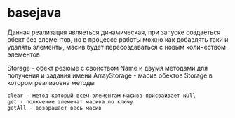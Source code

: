 # basejava

Данная реализация являеться динамическая, при запуске создаеться обект без элементов, но в процессе работы можно как добавлять таки и удалять элементы, масив будет пересоздаваться с новым количеством элементов

Storage - обект резюме с свойством Name и двумя методами для получения и задания имени ArrayStorage - масив обектов Storage в котором реализовна методы

    clear - метод который всем элементам масива присваивает Null
    get - полкчение элеменат масива по ключу
    getAll - возвращает весь масив